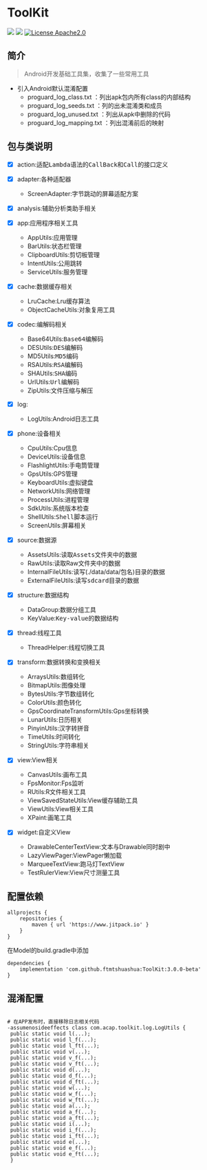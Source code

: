 ToolKit
=====
![](https://img.shields.io/badge/android-4.0%2B-blue)
[![](https://jitpack.io/v/ftmtshuashua/ToolKit.svg)](https://jitpack.io/#ftmtshuashua/ToolKit)
[![License Apache2.0](http://img.shields.io/badge/license-Apache2.0-brightgreen.svg?style=flat)](http://www.apache.org/licenses/LICENSE-2.0.html)


## 简介

> Android开发基础工具集，收集了一些常用工具

- 引入Android默认混淆配置
    - proguard_log_class.txt ：列出apk包内所有class的内部结构
    - proguard_log_seeds.txt ：列的出未混淆类和成员
    - proguard_log_unused.txt ：列出从apk中删除的代码
    - proguard_log_mapping.txt ：列出混淆前后的映射

## 包与类说明

- [x] action:适配<kbd>Lambda</kbd>语法的<kbd>CallBack</kbd>和<kbd>Call</kbd>的接口定义

- [x] adapter:各种适配器
    - ScreenAdapter:字节跳动的屏幕适配方案

- [x] analysis:辅助分析类助手相关

- [x] app:应用程序相关工具
    - AppUtils:应用管理
    - BarUtils:状态栏管理
    - ClipboardUtils:剪切板管理
    - IntentUtils:公用跳转
    - ServiceUtils:服务管理

- [x] cache:数据缓存相关
    - LruCache:Lru缓存算法
    - ObjectCacheUtils:对象复用工具

- [x] codec:编解码相关
    - Base64Utils:<kbd>Base64</kbd>编解码
    - DESUtils:<kbd>DES</kbd>编解码
    - MD5Utils:<kbd>MD5</kbd>编码
    - RSAUtils:<kbd>RSA</kbd>编解码
    - SHAUtils:<kbd>SHA</kbd>编码
    - UrlUtils:<kbd>Url</kbd>编解码
    - ZipUtils:文件压缩与解压

- [x] log:
    - LogUtils:Android日志工具

- [x] phone:设备相关
    - CpuUtils:Cpu信息
    - DeviceUtils:设备信息
    - FlashlightUtils:手电筒管理
    - GpsUtils:GPS管理
    - KeyboardUtils:虚拟键盘
    - NetworkUtils:网络管理
    - ProcessUtils:进程管理
    - SdkUtils:系统版本检查
    - ShellUtils:<kbd>Shell</kbd>脚本运行
    - ScreenUtils:屏幕相关

- [x] source:数据源
    - AssetsUtils:读取<kbd>Assets</kbd>文件夹中的数据
    - RawUtils:读取Raw文件夹中的数据
    - InternalFileUtils:读写(./data/data/包名)目录的数据
    - ExternalFileUtils:读写<kbd>sdcard</kbd>目录的数据

- [x] structure:数据结构
    - DataGroup:数据分组工具
    - KeyValue:<kbd>Key-value</kbd>的数据结构

- [x] thread:线程工具
    - ThreadHelper:线程切换工具

- [x] transform:数据转换和变换相关
    - ArraysUtils:数组转化
    - BitmapUtils:图像处理
    - BytesUtils:字节数组转化
    - ColorUtils:颜色转化
    - GpsCoordinateTransformUtils:Gps坐标转换
    - LunarUtils:日历相关
    - PinyinUtils:汉字转拼音
    - TimeUtils:时间转化
    - StringUtils:字符串相关

- [x] view:View相关
    - CanvasUtils:画布工具
    - FpsMonitor:Fps监听
    - RUtils:R文件相关工具
    - ViewSavedStateUtils:View缓存辅助工具
    - ViewUtils:View相关工具
    - XPaint:画笔工具

- [x] widget:自定义View
    - DrawableCenterTextView:文本与Drawable同时剧中
    - LazyViewPager:ViewPager懒加载
    - MarqueeTextView:跑马灯TextView
    - TestRulerView:View尺寸测量工具

## 配置依赖

```
allprojects {
    repositories {
        maven { url 'https://www.jitpack.io' }
    }
}
```

在Model的build.gradle中添加

```
dependencies {
    implementation 'com.github.ftmtshuashua:ToolKit:3.0.0-beta'
}
```


## 混淆配置
``` 

# 在APP发布时，直接移除日志相关代码
-assumenosideeffects class com.acap.toolkit.log.LogUtils {
 public static void l(...);
 public static void l_f(...);
 public static void l_ft(...);
 public static void v(...);
 public static void v_f(...);
 public static void v_ft(...);
 public static void d(...);
 public static void d_f(...);
 public static void d_ft(...);
 public static void w(...);
 public static void w_f(...);
 public static void w_ft(...);
 public static void a(...);
 public static void a_f(...);
 public static void a_ft(...);
 public static void i(...);
 public static void i_f(...);
 public static void i_ft(...);
 public static void e(...);
 public static void e_f(...);
 public static void e_ft(...);
 }
```